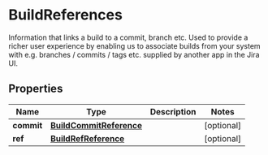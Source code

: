 

# BuildReferences

Information that links a build to a commit, branch etc.  Used to provide a richer user experience by enabling us to associate builds from your system with e.g. branches / commits / tags etc. supplied by another app in the Jira UI. 

## Properties

| Name | Type | Description | Notes |
|------------ | ------------- | ------------- | -------------|
|**commit** | [**BuildCommitReference**](BuildCommitReference.md) |  |  [optional] |
|**ref** | [**BuildRefReference**](BuildRefReference.md) |  |  [optional] |



